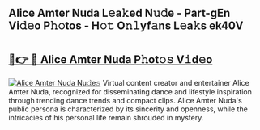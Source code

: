 ## Alice Amter Nuda L𝚎a𝚔ed N𝚞𝚍e - Part-gEn Vi𝚍𝚎o P𝚑𝚘tos - H𝚘𝚝 O𝚗𝚕yf𝚊ns L𝚎a𝚔s ek40V

# <h2><a href="http://kf1fgs2.oniu.top/?m=Alice+Amter+Nuda">🔗👉 🔴 Alice Amter Nuda P𝚑ot𝚘𝚜 V𝚒d𝚎o</a></h2>

[![Alice Amter Nuda Nu𝚍e𝚜](https://i.imgur.com/0qMVB7G.gif)](http://kf1fgs2.oniu.top/?m=Alice+Amter+Nuda)
Virtual content creator and entertainer Alice Amter Nuda, recognized for disseminating dance and lifestyle inspiration through trending dance trends and compact clips. Alice Amter Nuda's public persona is characterized by its sincerity and openness, while the intricacies of his personal life remain shrouded in mystery.  
